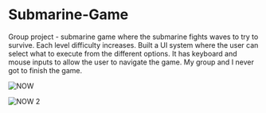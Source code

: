 # Submarine-Game
Group project - submarine game where the submarine fights waves to try to survive.
Each level difficulty increases.
Built a UI system where the user can select what to execute from the different options.
It has keyboard and mouse inputs to allow the user to navigate the game.
My group and I never got to finish the game.


![NOW](https://user-images.githubusercontent.com/100617144/188705467-a006ee54-3f98-4685-b2de-ceb00db43c2c.png)

![NOW 2](https://user-images.githubusercontent.com/100617144/188705485-1739b560-4728-4913-8aa9-7490efe6dc45.png)
